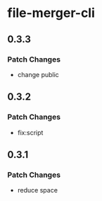 # file-merger-cli

## 0.3.3

### Patch Changes

- change public

## 0.3.2

### Patch Changes

- fix:script

## 0.3.1

### Patch Changes

- reduce space
